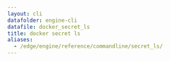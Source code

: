 ```yaml
---
layout: cli
datafolder: engine-cli
datafile: docker_secret_ls
title: docker secret ls
aliases:
  - /edge/engine/reference/commandline/secret_ls/
---
```

<!--
This page is automatically generated from Docker's source code. If you want to
suggest a change to the text that appears here, open a ticket or pull request
in the source repository on GitHub:

https://github.com/docker/cli
-->
